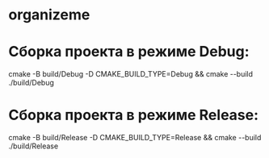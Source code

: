 # organizeme

# Сборка проекта в режиме Debug:
cmake -B build/Debug -D CMAKE_BUILD_TYPE=Debug && cmake --build ./build/Debug

# Сборка проекта в режиме Release:
cmake -B build/Release -D CMAKE_BUILD_TYPE=Release && cmake --build ./build/Release
